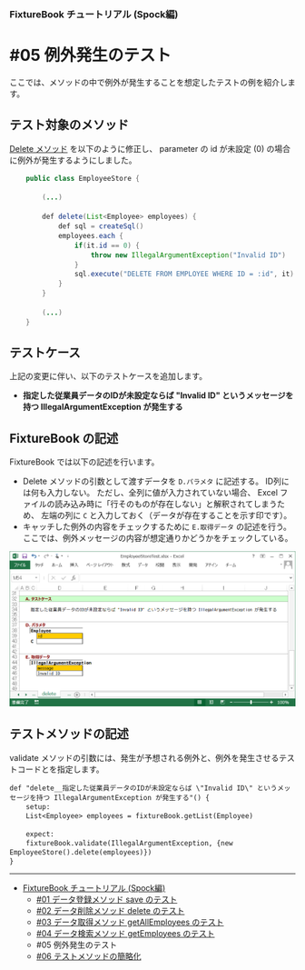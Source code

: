 ﻿
### FixtureBook チュートリアル (Spock編)

#05 例外発生のテスト
====================

ここでは、メソッドの中で例外が発生することを想定したテストの例を紹介します。


テスト対象のメソッド
--------------------

[Delete メソッド](./Tutorial-Spock-delete.md) を以下のように修正し、
parameter の id が未設定 (0) の場合に例外が発生するようにしました。

```java
    public class EmployeeStore {

        (...)

        def delete(List<Employee> employees) {
            def sql = createSql()
            employees.each {
                if(it.id == 0) {
                    throw new IllegalArgumentException("Invalid ID")
                }
                sql.execute("DELETE FROM EMPLOYEE WHERE ID = :id", it)
            }
        }

        (...)
    }
```


テストケース
------------

上記の変更に伴い、以下のテストケースを追加します。

*   <b>指定した従業員データのIDが未設定ならば "Invalid ID" というメッセージを持つ IllegalArgumentException が発生する</b>


FixtureBook の記述
------------------

FixtureBook では以下の記述を行います。

*   Delete メソッドの引数として渡すデータを `D.パラメタ` に記述する。
    ID列には何も入力しない。
    ただし、全列に値が入力されていない場合、 Excel ファイルの読み込み時に「行そのものが存在しない」と解釈されてしまうため、
    左端の列に `C` と入力しておく（データが存在することを示す印です）。
*   キャッチした例外の内容をチェックするために `E.取得データ` の記述を行う。
    ここでは、例外メッセージの内容が想定通りかどうかをチェックしている。


![FixtureBook記述](./images/Tutorial-Exception-01.png?raw=true)


テストメソッドの記述
--------------------

validate メソッドの引数には、発生が予想される例外と、例外を発生させるテストコードとを指定します。

    def "delete__指定した従業員データのIDが未設定ならば \"Invalid ID\" というメッセージを持つ IllegalArgumentException が発生する"() {
        setup:
        List<Employee> employees = fixtureBook.getList(Employee)
        
        expect:
        fixtureBook.validate(IllegalArgumentException, {new EmployeeStore().delete(employees)})
    }


------------------------

*   [FixtureBook チュートリアル (Spock編)](./Tutorial-Spock.md)
    *   [#01 データ登録メソッド save のテスト](./Tutorial-Spock-save.md)
    *   [#02 データ削除メソッド delete のテスト](./Tutorial-Spock-delete.md)
    *   [#03 データ取得メソッド getAllEmployees のテスト](./Tutorial-Spock-getAllEmployees.md)
    *   [#04 データ検索メソッド getEmployees のテスト](./Tutorial-Spock-getEmployees.md)
    *   #05 例外発生のテスト
    *   [#06 テストメソッドの簡略化](./Tutorial-Spock-expect.md)
